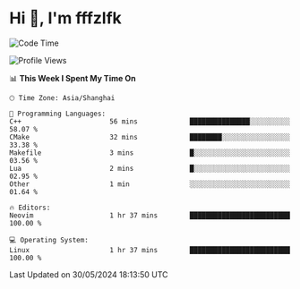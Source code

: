 # Hi 👋, I'm fffzlfk

<!--START_SECTION:waka-->
![Code Time](http://img.shields.io/badge/Code%20Time-702%20hrs%2042%20mins-blue)

![Profile Views](http://img.shields.io/badge/Profile%20Views-0-blue)

📊 **This Week I Spent My Time On** 

```text
🕑︎ Time Zone: Asia/Shanghai

💬 Programming Languages: 
C++                      56 mins             ███████████████░░░░░░░░░░   58.07 % 
CMake                    32 mins             ████████░░░░░░░░░░░░░░░░░   33.38 % 
Makefile                 3 mins              █░░░░░░░░░░░░░░░░░░░░░░░░   03.56 % 
Lua                      2 mins              █░░░░░░░░░░░░░░░░░░░░░░░░   02.95 % 
Other                    1 min               ░░░░░░░░░░░░░░░░░░░░░░░░░   01.64 % 

🔥 Editors: 
Neovim                   1 hr 37 mins        █████████████████████████   100.00 % 

💻 Operating System: 
Linux                    1 hr 37 mins        █████████████████████████   100.00 % 
```


 Last Updated on 30/05/2024 18:13:50 UTC
<!--END_SECTION:waka-->
